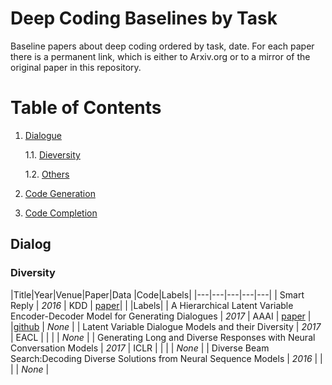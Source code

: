 # Deep Coding Baselines by Task
Baseline papers about deep coding ordered by task, date. For each paper there is a permanent link, which is either to Arxiv.org or to a mirror of the original paper in this repository.
# Table of Contents
1. [Dialogue](#dialog)

	1.1. [Dieversity](#dieversity)

	1.2. [Others](#other)
	
2. [Code Generation](#code-gen)


3. [Code Completion](#code-complete)

## Dialog
### Diversity

|Title|Year|Venue|Paper|Data |Code|Labels|
|---|---|---|---|---|
| Smart Reply | _2016_ | KDD | [paper](https://github.com/DeepSE/DeepCodingBaselines/raw/master/papers/smart-reply.pdf)| | |Labels|
| A Hierarchical Latent Variable Encoder-Decoder Model for Generating Dialogues | _2017_  | AAAI | [paper](https://github.com/DeepSE/DeepCodingBaselines/raw/master/papers/!2017AAAI-A-Hierarchical-Latent-Variable-Encoder-Decoder-Model-for-Generating-Dialogues.pdf) | |[github](https://github.com/julianser/hed-dlg-truncated) | _None_ | 
| Latent Variable Dialogue Models and their Diversity | _2017_ | EACL |  | | | _None_ | 
| Generating Long and Diverse Responses with Neural Conversation Models | _2017_ | ICLR |  | | | _None_ | 
| Diverse Beam Search:Decoding Diverse Solutions from Neural Sequence Models | _2016_ |  | | | _None_ | 

